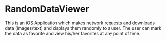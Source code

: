 # RandomDataViewer
This is an iOS Application which makes network requests and downloads data (images/text) and displays them randomly to a user. The user can mark the data as favorite and view his/her favorites at any point of time.
